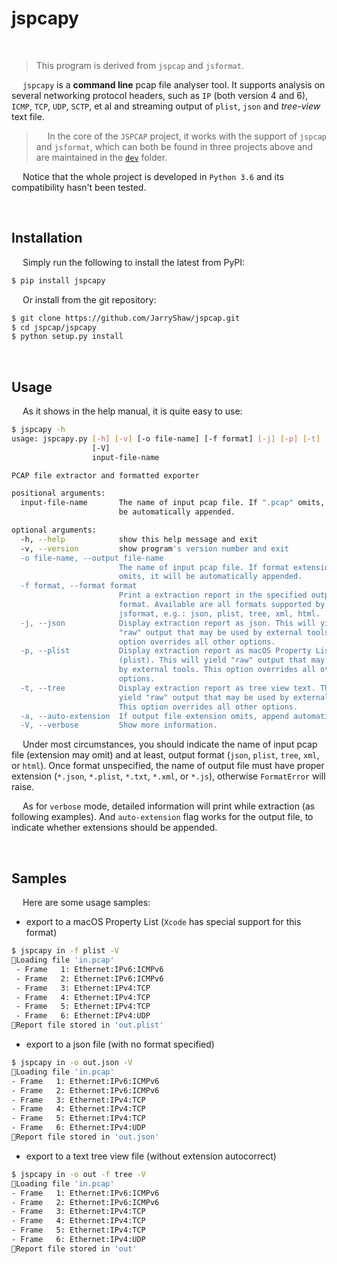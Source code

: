 # jspcapy

&nbsp;

 > This program is derived from `jspcap` and `jsformat`.

&emsp; `jspcapy` is a **command line** pcap file analyser tool. It supports analysis on several networking protocol headers, such as `IP` (both version 4 and 6), `ICMP`, `TCP`, `UDP`, `SCTP`, et al and streaming output of `plist`, `json` and *tree-view* text file.

 > &emsp; In the core of the `JSPCAP` project, it works with the support of `jspcap` and `jsformat`, which can both be found in three projects above and are maintained in the [`dev`](https://github.com/JarryShaw/jspcap/tree/master/dev/) folder.

&emsp; Notice that the whole project is developed in `Python 3.6` and its compatibility hasn't been tested.

&nbsp;

## Installation

&emsp; Simply run the following to install the latest from PyPI:

```bash
$ pip install jspcapy
```

&emsp; Or install from the git repository:

```bash
$ git clone https://github.com/JarryShaw/jspcap.git
$ cd jspcap/jspcapy
$ python setup.py install
```

&nbsp;

## Usage

&emsp; As it shows in the help manual, it is quite easy to use:

```bash
$ jspcapy -h
usage: jspcapy.py [-h] [-v] [-o file-name] [-f format] [-j] [-p] [-t] [-a]
                  [-V]
                  input-file-name

PCAP file extractor and formatted exporter

positional arguments:
  input-file-name       The name of input pcap file. If ".pcap" omits, it will
                        be automatically appended.

optional arguments:
  -h, --help            show this help message and exit
  -v, --version         show program's version number and exit
  -o file-name, --output file-name
                        The name of input pcap file. If format extension
                        omits, it will be automatically appended.
  -f format, --format format
                        Print a extraction report in the specified output
                        format. Available are all formats supported by
                        jsformat, e.g.: json, plist, tree, xml, html.
  -j, --json            Display extraction report as json. This will yield
                        "raw" output that may be used by external tools. This
                        option overrides all other options.
  -p, --plist           Display extraction report as macOS Property List
                        (plist). This will yield "raw" output that may be used
                        by external tools. This option overrides all other
                        options.
  -t, --tree            Display extraction report as tree view text. This will
                        yield "raw" output that may be used by external tools.
                        This option overrides all other options.
  -a, --auto-extension  If output file extension omits, append automatically.
  -V, --verbose         Show more information.
```

&emsp; Under most circumstances, you should indicate the name of input pcap file (extension may omit) and at least, output format (`json`, `plist`, `tree`, `xml`, or `html`). Once format unspecified, the name of output file must have proper extension (`*.json`, `*.plist`, `*.txt`, `*.xml`, or `*.js`), otherwise `FormatError` will raise.

&emsp; As for `verbose` mode, detailed information will print while extraction (as following examples). And `auto-extension` flag works for the output file, to indicate whether extensions should be appended.

&nbsp;

## Samples

&emsp; Here are some usage samples:

 - export to a macOS Property List (`Xcode` has special support for this format)

```bash
$ jspcapy in -f plist -V
🚨Loading file 'in.pcap'
 - Frame   1: Ethernet:IPv6:ICMPv6
 - Frame   2: Ethernet:IPv6:ICMPv6
 - Frame   3: Ethernet:IPv4:TCP
 - Frame   4: Ethernet:IPv4:TCP
 - Frame   5: Ethernet:IPv4:TCP
 - Frame   6: Ethernet:IPv4:UDP
🍺Report file stored in 'out.plist'
```

 - export to a json file (with no format specified)

 ```bash
 $ jspcapy in -o out.json -V
 🚨Loading file 'in.pcap'
 - Frame   1: Ethernet:IPv6:ICMPv6
 - Frame   2: Ethernet:IPv6:ICMPv6
 - Frame   3: Ethernet:IPv4:TCP
 - Frame   4: Ethernet:IPv4:TCP
 - Frame   5: Ethernet:IPv4:TCP
 - Frame   6: Ethernet:IPv4:UDP
🍺Report file stored in 'out.json'
 ```

 - export to a text tree view file (without extension autocorrect)

 ```bash
 $ jspcapy in -o out -f tree -V
 🚨Loading file 'in.pcap'
 - Frame   1: Ethernet:IPv6:ICMPv6
 - Frame   2: Ethernet:IPv6:ICMPv6
 - Frame   3: Ethernet:IPv4:TCP
 - Frame   4: Ethernet:IPv4:TCP
 - Frame   5: Ethernet:IPv4:TCP
 - Frame   6: Ethernet:IPv4:UDP
🍺Report file stored in 'out'
 ```
